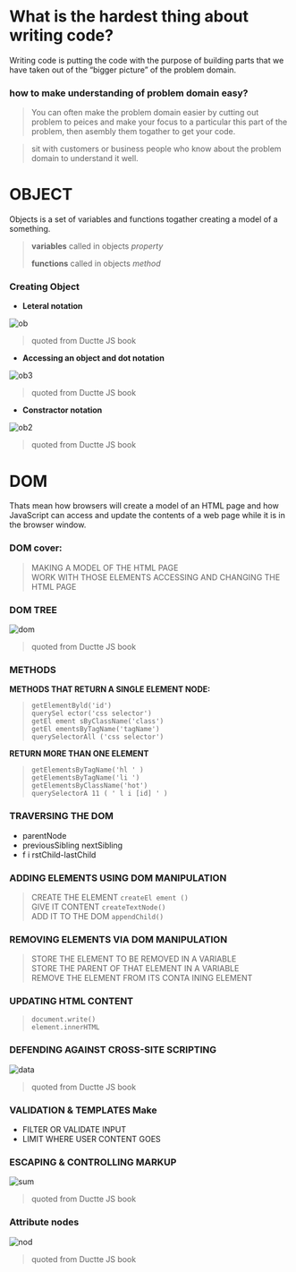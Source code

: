 # What is the hardest thing about writing code?  

Writing code is putting the code with the purpose of building parts that we have taken out of the “bigger picture” of the problem domain.  

### how to make understanding of problem domain easy?  

> You can often make the problem domain easier by cutting out problem to peices  and make  your focus to a particular this  part of the problem, then asembly them togather to get your code.  

> sit with customers or business people who know about the problem domain to understand it well.  


# OBJECT  

Objects is a set of variables and functions togather creating a model of a something.    

> **variables** called in objects *property*   
> 
> **functions** called in objects *method*   


### Creating Object   

* **Leteral notation**   

![ob](ob.PNG)    
> quoted from Ductte JS book   


* **Accessing an object and dot notation**       

![ob3](ob3.PNG)    
> quoted from Ductte JS book   



* **Constractor notation**    


![ob2](ob2.PNG)    
> quoted from Ductte JS book    



# DOM    

Thats mean how browsers will create a model of an HTML page and how JavaScript can access and update the contents of a web page while it is in the browser window.    


### DOM cover:

> MAKING A MODEL OF THE HTML PAGE   
> WORK WITH THOSE ELEMENTS
> ACCESSING AND CHANGING THE HTML PAGE   


### DOM TREE   

![dom](dom.PNG)    
> quoted from Ductte JS book   


### METHODS

**METHODS THAT RETURN A SINGLE ELEMENT NODE:**   

> `getElementByld('id')`   
> `querySel ector('css selector')`   
> `getEl ement sByClassName('class')`   
> `getEl ementsByTagName('tagName')`   
> `querySelectorAll ('css selector')`   


**RETURN MORE THAN ONE ELEMENT**   

> `getElementsByTagName('hl ' )`   
> `getElementsByTagName('li ')`   
> `getElementsByClassName('hot')`  
> `querySelectorA 11 ( ' l i [id] ' )`   



### TRAVERSING THE DOM    

* parentNode   
* previousSibling nextSibling   
* f i rstChild-lastChild    



### ADDING ELEMENTS USING DOM MANIPULATION    

> CREATE THE ELEMENT  `createEl ement ()`  
> GIVE IT CONTENT    `createTextNode()`  
> ADD IT TO THE DOM  `appendChild()`  


### REMOVING ELEMENTS VIA DOM MANIPULATION    

> STORE THE ELEMENT TO BE REMOVED IN A VARIABLE     
> STORE THE PARENT OF THAT ELEMENT IN A VARIABLE   
> REMOVE THE ELEMENT FROM ITS CONTA INING ELEMENT    



### UPDATING HTML CONTENT   

> `document.write()`   
> `element.innerHTML`    


### DEFENDING AGAINST CROSS-SITE SCRIPTING   

![data](data.PNG)    
> quoted from Ductte JS book   


### VALIDATION & TEMPLATES Make   

* FILTER OR VALIDATE INPUT     
* LIMIT WHERE USER CONTENT GOES      


### ESCAPING & CONTROLLING MARKUP   

![sum](sum.PNG)    
> quoted from Ductte JS book   


### Attribute nodes   

![nod](nod.PNG)    
> quoted from Ductte JS book   